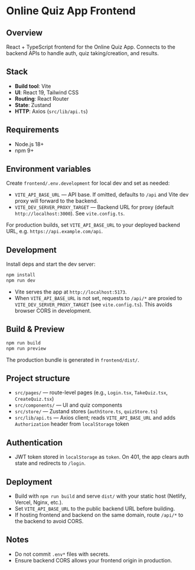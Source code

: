 # Online Quiz App Frontend

## Overview

React + TypeScript frontend for the Online Quiz App. Connects to the backend APIs to handle auth, quiz taking/creation, and results.

## Stack

- **Build tool**: Vite
- **UI**: React 19, Tailwind CSS
- **Routing**: React Router
- **State**: Zustand
- **HTTP**: Axios (`src/lib/api.ts`)

## Requirements

- Node.js 18+
- npm 9+

## Environment variables

Create `frontend/.env.development` for local dev and set as needed:

- `VITE_API_BASE_URL` — API base. If omitted, defaults to `/api` and Vite dev proxy will forward to the backend.
- `VITE_DEV_SERVER_PROXY_TARGET` — Backend URL for proxy (default `http://localhost:3000`). See `vite.config.ts`.

For production builds, set `VITE_API_BASE_URL` to your deployed backend URL, e.g. `https://api.example.com/api`.

## Development

Install deps and start the dev server:

```bash
npm install
npm run dev
```

- Vite serves the app at `http://localhost:5173`.
- When `VITE_API_BASE_URL` is not set, requests to `/api/*` are proxied to `VITE_DEV_SERVER_PROXY_TARGET` (see `vite.config.ts`). This avoids browser CORS in development.

## Build & Preview

```bash
npm run build
npm run preview
```

The production bundle is generated in `frontend/dist/`.

## Project structure

- `src/pages/` — route-level pages (e.g., `Login.tsx`, `TakeQuiz.tsx`, `CreateQuiz.tsx`)
- `src/components/` — UI and quiz components
- `src/store/` — Zustand stores (`authStore.ts`, `quizStore.ts`)
- `src/lib/api.ts` — Axios client; reads `VITE_API_BASE_URL` and adds `Authorization` header from `localStorage` token

## Authentication

- JWT token stored in `localStorage` as `token`. On 401, the app clears auth state and redirects to `/login`.

## Deployment

- Build with `npm run build` and serve `dist/` with your static host (Netlify, Vercel, Nginx, etc.).
- Set `VITE_API_BASE_URL` to the public backend URL before building.
- If hosting frontend and backend on the same domain, route `/api/*` to the backend to avoid CORS.

## Notes

- Do not commit `.env*` files with secrets.
- Ensure backend CORS allows your frontend origin in production.
